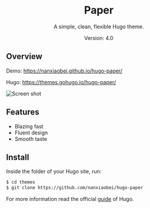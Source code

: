 <h1 align="center">Paper</h1>

<div align="center">

A simple, clean, flexible Hugo theme.

Version: 4.0

</div>

## Overview

Demo: https://nanxiaobei.github.io/hugo-paper/

Hugo: https://themes.gohugo.io/hugo-paper/

![Screen shot](https://raw.githubusercontent.com/nanxiaobei/hugo-paper/master/images/screenshot.png)

## Features

- Blazing fast
- Fluent design
- Smooth taste

## Install

Inside the folder of your Hugo site, run:

```bash
$ cd themes
$ git clone https://github.com/nanxiaobei/hugo-paper
```

For more information read the official [guide](https://gohugo.io/themes/installing-and-using-themes/) of Hugo.
